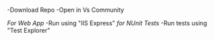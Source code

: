 -Download Repo
-Open in Vs Community

*For Web App*
-Run using "IIS Express"
*for NUnit Tests*
-Run tests using "Test Explorer"
